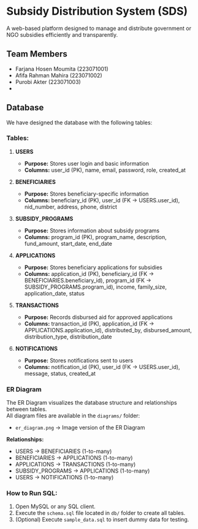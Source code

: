 # Subsidy Distribution System (SDS)

A web-based platform designed to manage and distribute government or NGO subsidies efficiently and transparently.

## Team Members
- Farjana Hosen Moumita (223071001)
- Afifa Rahman Mahira (223071002)
- Purobi Akter (223071003)
- 
## Database

We have designed the database with the following tables:

### Tables:

1. **USERS**
   - **Purpose:** Stores user login and basic information
   - **Columns:** user_id (PK), name, email, password, role, created_at

2. **BENEFICIARIES**
   - **Purpose:** Stores beneficiary-specific information
   - **Columns:** beneficiary_id (PK), user_id (FK → USERS.user_id), nid_number, address, phone, district

3. **SUBSIDY_PROGRAMS**
   - **Purpose:** Stores information about subsidy programs
   - **Columns:** program_id (PK), program_name, description, fund_amount, start_date, end_date

4. **APPLICATIONS**
   - **Purpose:** Stores beneficiary applications for subsidies
   - **Columns:** application_id (PK), beneficiary_id (FK → BENEFICIARIES.beneficiary_id), program_id (FK → SUBSIDY_PROGRAMS.program_id), income, family_size, application_date, status

5. **TRANSACTIONS**
   - **Purpose:** Records disbursed aid for approved applications
   - **Columns:** transaction_id (PK), application_id (FK → APPLICATIONS.application_id), distributed_by, disbursed_amount, distribution_type, distribution_date

6. **NOTIFICATIONS**
   - **Purpose:** Stores notifications sent to users
   - **Columns:** notification_id (PK), user_id (FK → USERS.user_id), message, status, created_at

### ER Diagram

The ER Diagram visualizes the database structure and relationships between tables.  
All diagram files are available in the `diagrams/` folder:

- `er_diagram.png` → Image version of the ER Diagram  

**Relationships:**  
- USERS → BENEFICIARIES (1-to-many)  
- BENEFICIARIES → APPLICATIONS (1-to-many)  
- APPLICATIONS → TRANSACTIONS (1-to-many)  
- SUBSIDY_PROGRAMS → APPLICATIONS (1-to-many)  
- USERS → NOTIFICATIONS (1-to-many)

### How to Run SQL:
1. Open MySQL or any SQL client.
2. Execute the `schema.sql` file located in `db/` folder to create all tables.
3. (Optional) Execute `sample_data.sql` to insert dummy data for testing.


